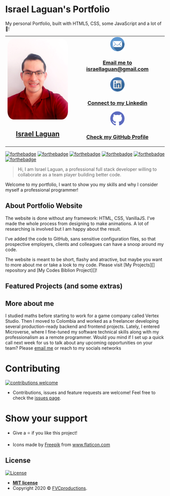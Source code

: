# Israel Laguan's Portfolio

My personal Portfolio, built with HTML5, CSS, some JavaScript and a lot of 💖!

<table style="width:100%">
  <tr>
    <td>
        <div align="center">
            <a href="./docs/img/photo.png" target="_blank" rel="author">
                <img src="./assets/photo.png" style="border-radius: 10%; min-width: 100px;" alt="Israel Laguan's Photo" width="200px">
            </a>
            <h2>
                <a href="https://israel-laguan.github.io/" target="_blank" rel="author">
                    Israel Laguan
                </a>
            </h2>
        </div>
    </td>
    <td>
      <div align="center">
            <a href="mailto:israellaguan@gmail.com" target="_blank" rel="author">
                <img src="./assets/technologies/email.png" style="border-radius: 10%" alt="My GitHub" height="45px">
            </a>
            <h3>
                <a href="mailto:israellaguan@gmail.com" target="_blank" rel="author">
                    Email me to israellaguan@gmail.com
                </a>
            </h3>
            <a href="https://www.linkedin.com/in/israellaguan/" target="_blank" rel="author">
                <img src="./assets/technologies/linkedin.png" alt="My Linkedin" height="45px">
            </a>
            <h3>
                <a href="https://www.linkedin.com/in/israellaguan/" target="_blank" rel="author">
                    Connect to my Linkedin
                </a>
            </h3>
            <a href="https://github.com/Israel-Laguan" target="_blank" rel="author">
                <img src="./assets/technologies/github.png" style="border-radius: 10%" alt="My GitHub" height="45px">
            </a>
            <h3>
                <a href="https://github.com/Israel-Laguan" target="_blank" rel="author">
                    Check my GitHub Profile
                </a>
            </h3>
        </div>
    </td>
  </tr>
</table> 

[![forthebadge](https://forthebadge.com/images/badges/built-with-love.svg)](https://israel-laguan.github.io)
[![forthebadge](https://forthebadge.com/images/badges/uses-html.svg)](https://israel-laguan.github.io)
[![forthebadge](https://forthebadge.com/images/badges/uses-css.svg)](https://israel-laguan.github.io)
[![forthebadge](https://forthebadge.com/images/badges/uses-js.svg)](https://israel-laguan.github.io)
[![forthebadge](https://forthebadge.com/images/badges/validated-html5.svg)](https://israel-laguan.github.io)
[![forthebadge](https://forthebadge.com/images/badges/for-you.svg)](https://israel-laguan.github.io)

> Hi, I am Israel Laguan, a professional full stack developer willing to collaborate as a team player building better code. 

Welcome to my portfolio, I want to show you my skills and why I consider myself a professional programmer!

## About Portfolio Website

The website is done without any framework: HTML, CSS, VanillaJS. I've made the whole process from designing to make animations. A lot of researching is involved but I am happy about the result.

I've added the code to GitHub, sans sensitive configuration files, so that prospective employers, clients and colleagues can have a snoop around my code.

The website is meant to be short, flashy and atractive, but maybe you want to more about me or take a look to my code. Please visit [My Projects][] repository and [My Codes Biblion Project][]!

## Featured Projects (and some extras)



## More about me

I studied maths before starting to work for a game company called Vertex Studio. Then I moved to Colombia and worked as a freelancer developing several production-ready backend and frontend projects. Lately, I entered Microverse, where I fine-tuned my software technical skills along with my professionalism as a remote programmer. Would you mind if I set up a quick call next week for us to talk about any upcoming opportunities on your team? Please [email me][] or reach to my socials networks

# Contributing

[![contributions welcome][contributions-welcome]][issues-url]

- Contributions, issues and feature requests are welcome!
Feel free to check the [issues page][issues-url].

# Show your support

- Give a ⭐️ if you like this project!

- Icons made by <a href="https://www.flaticon.com/authors/freepik" title="Freepik">Freepik</a> from <a href="https://www.flaticon.com/" title="Flaticon"> www.flaticon.com</a>

## License

[![License][badge-license]](http://badges.mit-license.org)

- **[MIT license](LICENSE)**
- Copyright 2020 © <a href="http://fvcproductions.com" target="_blank">FVCproductions</a>.

[email me]: mailto:israellaguan@gmail.com
[issues-url]: https://github.com/Israel-Laguan/israel-laguan.github.io/issues
[contributions-welcome]: https://img.shields.io/badge/contributions-welcome-brightgreen.svg?style=for-the-badge
[badge-license]: https://img.shields.io/:license-mit-blue.svg?style=for-the-badge
